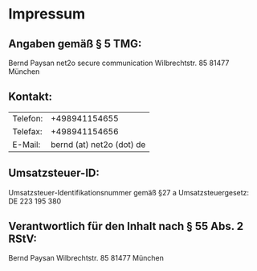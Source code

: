 Impressum
=========

Angaben gemäß § 5 TMG:
----------------------

Bernd Paysan
net2o secure communication
Wilbrechtstr. 85
81477 München

Kontakt:
--------

<table><tr>
<td>Telefon:</td>
<td>+498941154655</td></tr>
<tr><td>Telefax:</td>
<td>+498941154656</td></tr>
<tr><td>E-Mail:</td>
<td>bernd (at) net2o (dot) de</td>
</tr></table>

Umsatzsteuer-ID:
----------------

Umsatzsteuer-Identifikationsnummer gemäß §27 a Umsatzsteuergesetz:
DE 223 195 380

Verantwortlich für den Inhalt nach § 55 Abs. 2 RStV:
----------------------------------------------------

Bernd Paysan
Wilbrechtstr. 85
81477 München
